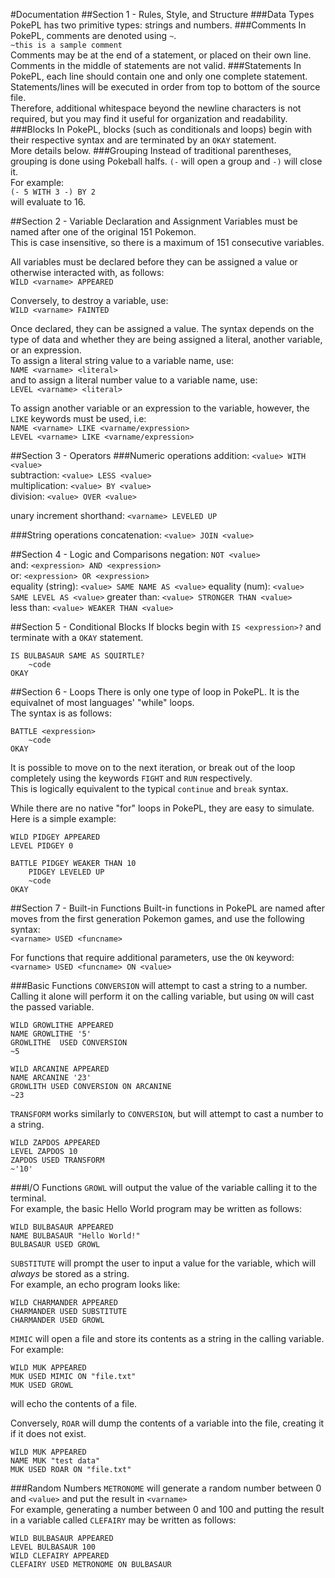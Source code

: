 #Documentation
##Section 1 - Rules, Style, and Structure
###Data Types
PokePL has two primitive types: strings and numbers.
###Comments
In PokePL, comments are denoted using `~`.  
`~this is a sample comment`  
Comments may be at the end of a statement, or placed on their own line. Comments in the middle of statements are not valid.
###Statements
In PokePL, each line should contain one and only one complete statement. Statements/lines will be executed in order from top to bottom of the source file.  
Therefore, additional whitespace beyond the newline characters is not required, but you may find it useful for organization and readability.
###Blocks
In PokePL, blocks (such as conditionals and loops) begin with their respective syntax and are terminated by an `OKAY` statement.  
More details below.
###Grouping
Instead of traditional parentheses, grouping is done using Pokeball halfs. `(-` will open a group and `-)` will close it.  
For example:  
`(- 5 WITH 3 -) BY 2`  
will evaluate to 16.

##Section 2 - Variable Declaration and Assignment
Variables must be named after one of the original 151 Pokemon.  
This is case insensitive, so there is a maximum of 151 consecutive variables.  

All variables must be declared before they can be assigned a value or otherwise interacted with, as follows:  
`WILD <varname> APPEARED`

Conversely, to destroy a variable, use:  
`WILD <varname> FAINTED`

Once declared, they can be assigned a value. The syntax depends on the type of data and whether they are being assigned a literal, another variable, or an expression.  
To assign a literal string value to a variable name, use:  
`NAME <varname> <literal>`  
and to assign a literal number value to a variable name, use:  
`LEVEL <varname> <literal>`

To assign another variable or an expression to the variable, however, the `LIKE` keywords must be used, i.e:  
`NAME <varname> LIKE <varname/expression>`  
`LEVEL <varname> LIKE <varname/expression>`

##Section 3 - Operators
###Numeric operations
addition: `<value> WITH <value>`  
subtraction: `<value> LESS <value>`  
multiplication: `<value> BY <value>`  
division: `<value> OVER <value>`

unary increment shorthand: `<varname> LEVELED UP`

###String operations
concatenation: `<value> JOIN <value>`

##Section 4 - Logic and Comparisons
negation: `NOT <value>`  
and: `<expression> AND <expression>`  
or: `<expression> OR <expression>`  
equality (string): `<value> SAME NAME AS <value>` 
equality (num): `<value> SAME LEVEL AS <value>`
greater than: `<value> STRONGER THAN <value>`  
less than: `<value> WEAKER THAN <value>`

##Section 5 - Conditional Blocks
If blocks begin with `IS <expression>?` and terminate with a `OKAY` statement.  
```
IS BULBASAUR SAME AS SQUIRTLE?
	~code
OKAY
```

##Section 6 - Loops
There is only one type of loop in PokePL. It is the equivalnet of most languages' "while" loops.  
The syntax is as follows:
```
BATTLE <expression>
	~code
OKAY
```
It is possible to move on to the next iteration, or break out of the loop completely using the keywords `FIGHT` and `RUN` respectively.  
This is logically equivalent to the typical `continue` and `break` syntax.

While there are no native "for" loops in PokePL, they are easy to simulate.  
Here is a simple example:
```
WILD PIDGEY APPEARED
LEVEL PIDGEY 0

BATTLE PIDGEY WEAKER THAN 10
	PIDGEY LEVELED UP
	~code
OKAY
```

##Section 7 - Built-in Functions
Built-in functions in PokePL are named after moves from the first generation Pokemon games, and use the following syntax:  
`<varname> USED <funcname>`

For functions that require additional parameters, use the `ON` keyword:  
`<varname> USED <funcname> ON <value>`

###Basic Functions
`CONVERSION` will attempt to cast a string to a number.  
Calling it alone will perform it on the calling variable, but using `ON` will cast the passed variable.
```
WILD GROWLITHE APPEARED
NAME GROWLITHE '5'
GROWLITHE  USED CONVERSION
~5

WILD ARCANINE APPEARED
NAME ARCANINE '23'
GROWLITH USED CONVERSION ON ARCANINE
~23
```

`TRANSFORM` works similarly to `CONVERSION`, but will attempt to cast a number to a string.
```
WILD ZAPDOS APPEARED
LEVEL ZAPDOS 10
ZAPDOS USED TRANSFORM
~'10'
```

###I/O Functions
`GROWL` will output the value of the variable calling it to the terminal.  
For example, the basic Hello World program may be written as follows:  
```
WILD BULBASAUR APPEARED
NAME BULBASAUR "Hello World!"
BULBASAUR USED GROWL
```

`SUBSTITUTE` will prompt the user to input a value for the variable, which will _always_ be stored as a string.  
For example, an echo program looks like:
```
WILD CHARMANDER APPEARED
CHARMANDER USED SUBSTITUTE
CHARMANDER USED GROWL
```

`MIMIC` will open a file and store its contents as a string in the calling variable. For example:
```
WILD MUK APPEARED
MUK USED MIMIC ON "file.txt"
MUK USED GROWL
```
will echo the contents of a file.

Conversely, `ROAR` will dump the contents of a variable into the file, creating it if it does not exist.
```
WILD MUK APPEARED
NAME MUK "test data"
MUK USED ROAR ON "file.txt"
```

###Random Numbers
`METRONOME` will generate a random number between 0 and `<value>` and put the result in `<varname>`  
For example, generating a number between 0 and 100 and putting the result in a variable called `CLEFAIRY` may be written as follows:
```
WILD BULBASAUR APPEARED
LEVEL BULBASAUR 100
WILD CLEFAIRY APPEARED
CLEFAIRY USED METRONOME ON BULBASAUR
```